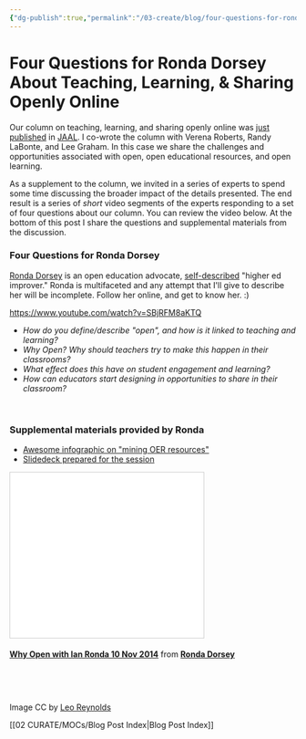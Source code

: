 ```yaml
---
{"dg-publish":true,"permalink":"/03-create/blog/four-questions-for-ronda-dorsey-about-teaching-learning-and-sharing-openly-online/","title":"Four Questions for Ronda Dorsey About Teaching, Learning, & Sharing Openly Online","tags":["jaal","multiliteracies","oer","open-source"]}
---
```


# Four Questions for Ronda Dorsey About Teaching, Learning, & Sharing Openly Online

Our column on teaching, learning, and sharing openly online was [just published](http://onlinelibrary.wiley.com/doi/10.1002/jaal.365/abstract) in [JAAL](http://onlinelibrary.wiley.com/doi/10.1002/jaal.365/abstract). I co-wrote the column with Verena Roberts, Randy LaBonte, and Lee Graham. In this case we share the challenges and opportunities associated with open, open educational resources, and open learning.

As a supplement to the column, we invited in a series of experts to spend some time discussing the broader impact of the details presented. The end result is a series of _short_ video segments of the experts responding to a set of four questions about our column. You can review the video below. At the bottom of this post I share the questions and supplemental materials from the discussion.

### Four Questions for Ronda Dorsey

[Ronda Dorsey](https://twitter.com/openarian) is an open education advocate, [self-described](http://about.me/rdorsey) "higher ed improver." Ronda is multifaceted and any attempt that I'll give to describe her will be incomplete. Follow her online, and get to know her. :)

https://www.youtube.com/watch?v=SBjRFM8aKTQ

- _How do you define/describe "open", and how is it linked to teaching and learning?_
- _Why Open? Why should teachers try to make this happen in their classrooms?_
- _What effect does this have on student engagement and learning?_ 
- _How can educators start designing in opportunities to share in their classroom?_

 

### Supplemental materials provided by Ronda

- [Awesome infographic on "mining OER resources"](http://openforsuccess.org/2014-03-02/mining-oer-infographic/) 
- [Slidedeck prepared for the session](http://www.slideshare.net/RDNeug/why-openianronda10nov14)

<iframe style="border: 1px solid #CCC; border-width: 1px; margin-bottom: 5px; max-width: 100%;" src="//www.slideshare.net/slideshow/embed_code/41376945" width="340" height="290" frameborder="0" marginwidth="0" marginheight="0" scrolling="no" allowfullscreen="allowfullscreen"></iframe>

**[Why Open with Ian Ronda 10 Nov 2014](//www.slideshare.net/RDNeug/why-openianronda10nov14 "Why Open with Ian Ronda 10 Nov 2014")** from **[Ronda Dorsey](//www.slideshare.net/RDNeug)**

 

 

Image CC by [Leo Reynolds](https://www.flickr.com/photos/lwr/13421955434/in/photolist-ms42JJ-9ksxQa-b769vZ-HMUG1-5q3kuz-7x9bYE-8k8pgk-58vQCQ-cBFFBS-mtSxtz-6mLhjb-625FMD-pi9pQ3-2FNUzm-8ChFDT-nh56ww-4mzmoq-qJ8iU-dYwzsm-tS1tw-fGyo6Q-dHUxPF-5GLFEo-5Y5kW-pzZZC-9ESmzs-93aPCq-wTgzo-7mp3wi-f1ptJi-2eVMS6-bAd4AH-gh9ghW-26nEG-hoMcw-ubFWa-bpxrqs-4ms8ZA-5DeuzB-7xN3UW-5uf2Ue-cJ4Gnh-7ssZNn-8JkcMH-57gbdz-8p2AtP-3pHNnz-5mp14-bwjggh-bhyT8B)

[[02 CURATE/MOCs/Blog Post Index\|Blog Post Index]]